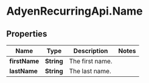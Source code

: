 # AdyenRecurringApi.Name

## Properties

Name | Type | Description | Notes
------------ | ------------- | ------------- | -------------
**firstName** | **String** | The first name. | 
**lastName** | **String** | The last name. | 



